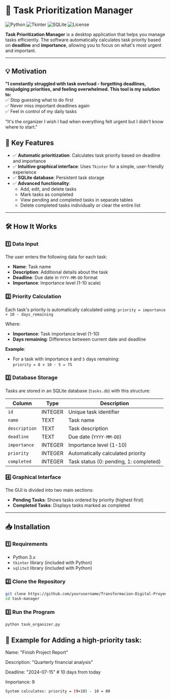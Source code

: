 # 🚀 Task Prioritization Manager

![Python](https://img.shields.io/badge/Python-3.x-blue?logo=python)
![Tkinter](https://img.shields.io/badge/GUI-Tkinter-green)
![SQLite](https://img.shields.io/badge/Database-SQLite-orange)
![License](https://img.shields.io/badge/License-MIT-yellow)

**Task Prioritization Manager** is a desktop application that helps you manage tasks efficiently. The software automatically calculates task priority based on **deadline** and **importance**, allowing you to focus on what's most urgent and important.

---

## 💡 Motivation
**"I constantly struggled with task overload - forgetting deadlines, misjudging priorities, and feeling overwhelmed. This tool is my solution to:**  
✅ Stop guessing what to do first  
✅ Never miss important deadlines again  
✅ Feel in control of my daily tasks  

"It's the organizer I wish I had when everything felt urgent but I didn't know where to start."

## 🌟 Key Features

- ✅ **Automatic prioritization**: Calculates task priority based on deadline and importance
- ✅ **Intuitive graphical interface**: Uses `Tkinter` for a simple, user-friendly experience
- ✅ **SQLite database**: Persistent task storage
- ✅ **Advanced functionality**:
  - Add, edit, and delete tasks
  - Mark tasks as completed
  - View pending and completed tasks in separate tables
  - Delete completed tasks individually or clear the entire list

---

## 🛠️ How It Works

### 1️⃣ **Data Input**
The user enters the following data for each task:
- **Name**: Task name
- **Description**: Additional details about the task
- **Deadline**: Due date in `YYYY-MM-DD` format
- **Importance**: Importance level (1-10 scale)

### 2️⃣ **Priority Calculation**
Each task's priority is automatically calculated using:
`priority = importance × 10 - days_remaining`

Where:
- **Importance**: Task importance level (1-10)
- **Days remaining**: Difference between current date and deadline

**Example**:
- For a task with importance `8` and `5` days remaining:  
  `priority = 8 × 10 - 5 = 75`

### 3️⃣ **Database Storage**
Tasks are stored in an SQLite database (`tasks.db`) with this structure:

| Column       | Type     | Description                              |
|--------------|----------|------------------------------------------|
| `id`         | INTEGER  | Unique task identifier                   |
| `name`       | TEXT     | Task name                                |
| `description`| TEXT     | Task description                         |
| `deadline`   | TEXT     | Due date (`YYYY-MM-DD`)                  |
| `importance` | INTEGER  | Importance level (1-10)                  |
| `priority`   | INTEGER  | Automatically calculated priority        |
| `completed`  | INTEGER  | Task status (0: pending, 1: completed)  |

### 4️⃣ **Graphical Interface**
The GUI is divided into two main sections:
- **Pending Tasks**: Shows tasks ordered by priority (highest first)
- **Completed Tasks**: Displays tasks marked as completed

---

## 📥 Installation

### 1️⃣ **Requirements**
- Python 3.x
- `tkinter` library (included with Python)
- `sqlite3` library (included with Python)

### 2️⃣ **Clone the Repository**
```bash
git clone https://github.com/yourusername/Transformacion-Digital-Proyecto.git
cd task-manager
```

### 3️⃣ Run the Program
```
python task_organizer.py
```

## 📝 Example for Adding a high-priority task:
Name: "Finish Project Report"

Description: "Quarterly financial analysis"

Deadline: "2024-07-15"  # 10 days from today

Importance: 9

``` bash
System calculates: priority = (9×10) - 10 = 80
```

